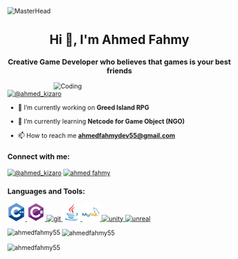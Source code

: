 ![MasterHead](https://user-images.githubusercontent.com/58959408/232639433-cb0aea21-66f0-4508-a771-85e2089c5a87.gif)
<h1 align="center">Hi 👋, I'm Ahmed Fahmy</h1>
<h3 align="center">Creative Game Developer who believes that games is your best friends</h3>
<img align="right" alt="Coding" width="400" src="https://cdn.dribbble.com/users/627811/screenshots/3233907/unity.gif">

<p align="left"> <a href="https://twitter.com/@ahmed_kizaro" target="blank"><img src="https://img.shields.io/twitter/follow/@ahmed_kizaro?logo=twitter&style=for-the-badge" alt="@ahmed_kizaro" /></a> </p>

- 🔭 I’m currently working on **Greed Island RPG**

- 🌱 I’m currently learning **Netcode for Game Object (NGO)**

- 📫 How to reach me **ahmedfahmydev55@gmail.com**

<h3 align="left">Connect with me:</h3>
<p align="left">
<a href="https://twitter.com/@ahmed_kizaro" target="blank"><img align="center" src="https://raw.githubusercontent.com/rahuldkjain/github-profile-readme-generator/master/src/images/icons/Social/twitter.svg" alt="@ahmed_kizaro" height="30" width="40" /></a>
<a href="https://linkedin.com/in/ahmed-fahmy-4101231b4/" target="blank"><img align="center" src="https://raw.githubusercontent.com/rahuldkjain/github-profile-readme-generator/master/src/images/icons/Social/linked-in-alt.svg" alt="ahmed fahmy" height="30" width="40" /></a>
</p>

<h3 align="left">Languages and Tools:</h3>
<p align="left"> <a href="https://www.w3schools.com/cpp/" target="_blank" rel="noreferrer"> <img src="https://raw.githubusercontent.com/devicons/devicon/master/icons/cplusplus/cplusplus-original.svg" alt="cplusplus" width="40" height="40"/> </a> <a href="https://www.w3schools.com/cs/" target="_blank" rel="noreferrer"> <img src="https://raw.githubusercontent.com/devicons/devicon/master/icons/csharp/csharp-original.svg" alt="csharp" width="40" height="40"/> </a> <a href="https://git-scm.com/" target="_blank" rel="noreferrer"> <img src="https://www.vectorlogo.zone/logos/git-scm/git-scm-icon.svg" alt="git" width="40" height="40"/> </a> <a href="https://www.java.com" target="_blank" rel="noreferrer"> <img src="https://raw.githubusercontent.com/devicons/devicon/master/icons/java/java-original.svg" alt="java" width="40" height="40"/> </a> <a href="https://www.mysql.com/" target="_blank" rel="noreferrer"> <img src="https://raw.githubusercontent.com/devicons/devicon/master/icons/mysql/mysql-original-wordmark.svg" alt="mysql" width="40" height="40"/> </a> <a href="https://unity.com/" target="_blank" rel="noreferrer"> <img src="https://www.vectorlogo.zone/logos/unity3d/unity3d-icon.svg" alt="unity" width="40" height="40"/> </a> <a href="https://unrealengine.com/" target="_blank" rel="noreferrer"> <img src="https://raw.githubusercontent.com/kenangundogan/fontisto/036b7eca71aab1bef8e6a0518f7329f13ed62f6b/icons/svg/brand/unreal-engine.svg" alt="unreal" width="40" height="40"/> </a> </p>

<p><img align="left" src="https://github-readme-stats.vercel.app/api/top-langs?username=ahmedfahmy55&show_icons=true&locale=en&layout=compact" alt="ahmedfahmy55" /></p>

<p>&nbsp;<img align="center" src="https://github-readme-stats.vercel.app/api?username=ahmedfahmy55&show_icons=true&locale=en" alt="ahmedfahmy55" /></p>

<p><img align="center" src="https://github-readme-streak-stats.herokuapp.com/?user=ahmedfahmy55&" alt="ahmedfahmy55" /></p>
